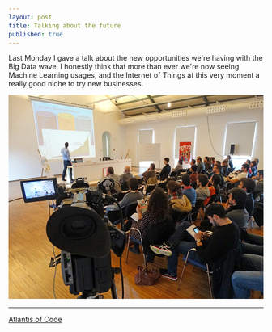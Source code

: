 ```yaml
---
layout: post
title: Talking about the future
published: true
---
```


Last Monday I gave a talk about the new opportunities we're having with the Big Data wave. I honestly think that more than ever we're now seeing Machine Learning usages, and the Internet of Things at this very moment a really good niche to try new businesses.

<!--more-->

![medium](/images/posts/bigdata.jpg)

---

[Atlantis of Code](http://atlantisofcode.com)
